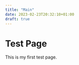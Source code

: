 ```yaml
---
title: "Main"
date: 2023-02-23T20:32:10+01:00
draft: true
---
```


# Test Page
This is my first test page.
